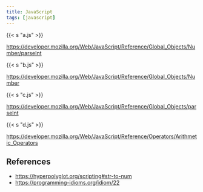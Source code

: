 ```yaml
---
title: JavaScript
tags: [javascript]
---
```


{{< s "a.js" >}}

<https://developer.mozilla.org/Web/JavaScript/Reference/Global_Objects/Number/parseInt>

{{< s "b.js" >}}

<https://developer.mozilla.org/Web/JavaScript/Reference/Global_Objects/Number>

{{< s "c.js" >}}

<https://developer.mozilla.org/Web/JavaScript/Reference/Global_Objects/parseInt>

{{< s "d.js" >}}

<https://developer.mozilla.org/Web/JavaScript/Reference/Operators/Arithmetic_Operators>

## References

- <https://hyperpolyglot.org/scripting#str-to-num>
- <https://programming-idioms.org/idiom/22>
